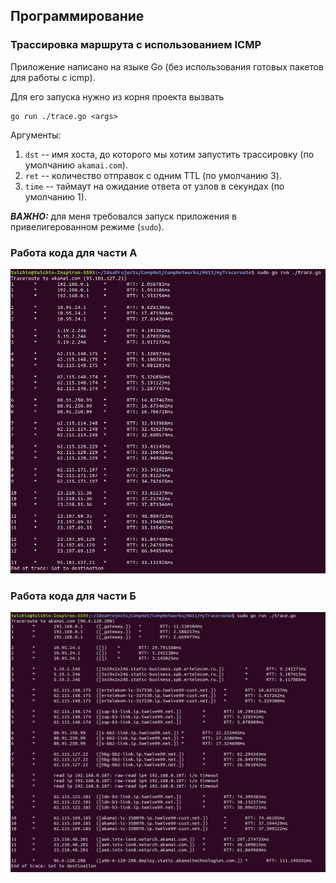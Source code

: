 ## Программирование

### Трассировка маршрута с использованием ICMP

Приложение написано на языке Go (без использования готовых пакетов для работы с icmp).

Для его запуска нужно из корня проекта вызвать

```angular2html
go run ./trace.go <args>
```
Аргументы:
1) ```dst``` -- имя хоста, до которого мы хотим запустить трассировку (по умолчанию ```akamai.com```).
2) ```ret``` -- количество отправок с одним TTL (по умолчанию 3).
3) ```time``` -- таймаут на ожидание ответа от узлов в секундах (по умолчанию 1).

***ВАЖНО:*** для меня требовался запуск приложения в привелигерованном режиме (```sudo```).

### Работа кода для части А

![image](../pictures/trace1.png)

### Работа кода для части Б

![image](../pictures/trace2.png)
